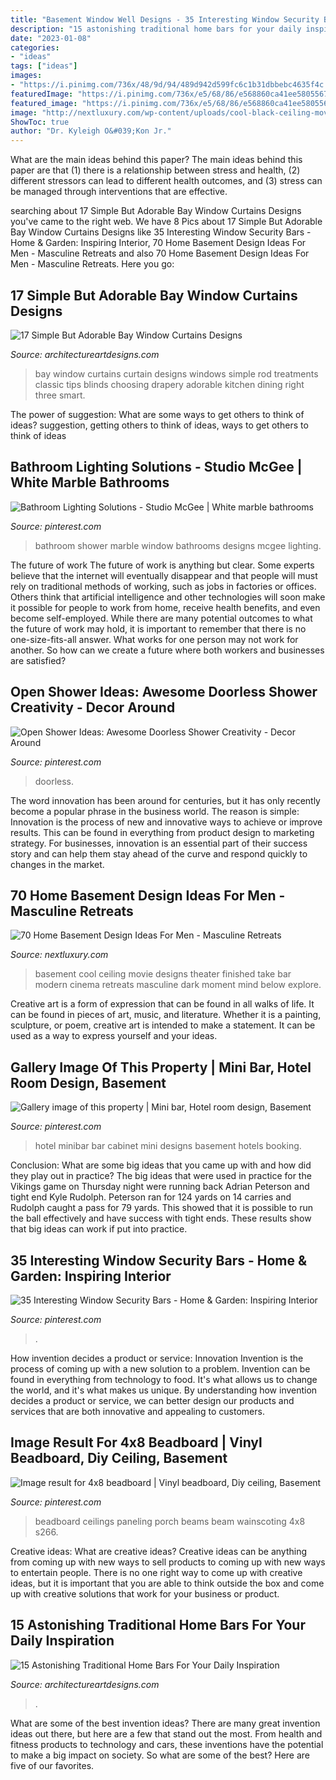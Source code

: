 ```yaml
---
title: "Basement Window Well Designs - 35 Interesting Window Security Bars"
description: "15 astonishing traditional home bars for your daily inspiration"
date: "2023-01-08"
categories:
- "ideas"
tags: ["ideas"]
images:
- "https://i.pinimg.com/736x/48/9d/94/489d942d599fc6c1b31dbbebc4635f4c.jpg"
featuredImage: "https://i.pinimg.com/736x/e5/68/86/e568860ca41ee5805567d3689203b8fb.jpg"
featured_image: "https://i.pinimg.com/736x/e5/68/86/e568860ca41ee5805567d3689203b8fb.jpg"
image: "http://nextluxury.com/wp-content/uploads/cool-black-ceiling-movie-room-in-home-basement.jpg"
ShowToc: true
author: "Dr. Kyleigh O&#039;Kon Jr."
---
```



What are the main ideas behind this paper?
The main ideas behind this paper are that (1) there is a relationship between stress and health, (2) different stressors can lead to different health outcomes, and (3) stress can be managed through interventions that are effective.

	

		
searching about 17 Simple But Adorable Bay Window Curtains Designs you've came to the right web. We have 8 Pics about 17 Simple But Adorable Bay Window Curtains Designs like 35 Interesting Window Security Bars - Home &amp; Garden: Inspiring Interior, 70 Home Basement Design Ideas For Men - Masculine Retreats and also 70 Home Basement Design Ideas For Men - Masculine Retreats. Here you go:
		
    
## 17 Simple But Adorable Bay Window Curtains Designs

<img loading=lazy src="https://www.architectureartdesigns.com/wp-content/uploads/2015/05/1428.jpg" onerror="this.onerror=null;this.src='https://tse4.mm.bing.net/th?id=OIP.1pUa29dDe91zNciSICDLKgHaFt&amp;pid=15.1';" alt="17 Simple But Adorable Bay Window Curtains Designs">

_Source: architectureartdesigns.com_

>bay window curtains curtain designs windows simple rod treatments classic tips blinds choosing drapery adorable kitchen dining right three smart. 

	

The power of suggestion: What are some ways to get others to think of ideas?
suggestion, getting others to think of ideas, ways to get others to think of ideas

    
## Bathroom Lighting Solutions - Studio McGee | White Marble Bathrooms

<img loading=lazy src="https://i.pinimg.com/736x/37/41/a2/3741a210bd1339c00b4e67da9402b327.jpg" onerror="this.onerror=null;this.src='https://tse1.mm.bing.net/th?id=OIP.9BERiog1gLECtxLaegX-MAHaLF&amp;pid=15.1';" alt="Bathroom Lighting Solutions - Studio McGee | White marble bathrooms">

_Source: pinterest.com_

>bathroom shower marble window bathrooms designs mcgee lighting. 

	

The future of work
The future of work is anything but clear. Some experts believe that the internet will eventually disappear and that people will must rely on traditional methods of working, such as jobs in factories or offices. Others think that artificial intelligence and other technologies will soon make it possible for people to work from home, receive health benefits, and even become self-employed. While there are many potential outcomes to what the future of work may hold, it is important to remember that there is no one-size-fits-all answer. What works for one person may not work for another. So how can we create a future where both workers and businesses are satisfied?

    
## Open Shower Ideas: Awesome Doorless Shower Creativity - Decor Around

<img loading=lazy src="https://i.pinimg.com/736x/e5/68/86/e568860ca41ee5805567d3689203b8fb.jpg" onerror="this.onerror=null;this.src='https://tse4.mm.bing.net/th?id=OIP.tgB-7ylfr4ajQ7gUA-iitAHaNL&amp;pid=15.1';" alt="Open Shower Ideas: Awesome Doorless Shower Creativity - Decor Around">

_Source: pinterest.com_

>doorless. 

	

The word innovation has been around for centuries, but it has only recently become a popular phrase in the business world. The reason is simple: Innovation is the process of new and innovative ways to achieve or improve results. This can be found in everything from product design to marketing strategy. For businesses, innovation is an essential part of their success story and can help them stay ahead of the curve and respond quickly to changes in the market.

    
## 70 Home Basement Design Ideas For Men - Masculine Retreats

<img loading=lazy src="http://nextluxury.com/wp-content/uploads/cool-black-ceiling-movie-room-in-home-basement.jpg" onerror="this.onerror=null;this.src='https://tse2.mm.bing.net/th?id=OIP.0OHSMNMY4tt6Uu4MijcOdQHaLH&amp;pid=15.1';" alt="70 Home Basement Design Ideas For Men - Masculine Retreats">

_Source: nextluxury.com_

>basement cool ceiling movie designs theater finished take bar modern cinema retreats masculine dark moment mind below explore. 

	

Creative art is a form of expression that can be found in all walks of life. It can be found in pieces of art, music, and literature. Whether it is a painting, sculpture, or poem, creative art is intended to make a statement. It can be used as a way to express yourself and your ideas.

    
## Gallery Image Of This Property | Mini Bar, Hotel Room Design, Basement

<img loading=lazy src="https://i.pinimg.com/736x/48/9d/94/489d942d599fc6c1b31dbbebc4635f4c.jpg" onerror="this.onerror=null;this.src='https://tse3.mm.bing.net/th?id=OIP.DeMJOShCiRdqRSeIFJurrwHaLG&amp;pid=15.1';" alt="Gallery image of this property | Mini bar, Hotel room design, Basement">

_Source: pinterest.com_

>hotel minibar bar cabinet mini designs basement hotels booking. 

	

Conclusion: What are some big ideas that you came up with and how did they play out in practice?
The big ideas that were used in practice for the Vikings game on Thursday night were running back Adrian Peterson and tight end Kyle Rudolph. Peterson ran for 124 yards on 14 carries and Rudolph caught a pass for 79 yards. This showed that it is possible to run the ball effectively and have success with tight ends. These results show that big ideas can work if put into practice.

    
## 35 Interesting Window Security Bars - Home &amp; Garden: Inspiring Interior

<img loading=lazy src="https://i.pinimg.com/736x/1d/b4/80/1db480a1aeef5a1b7c868d7eb89bfdcd.jpg" onerror="this.onerror=null;this.src='https://tse1.mm.bing.net/th?id=OIP.kFrqa6GFuAdt3GyqGWG_cwHaJ3&amp;pid=15.1';" alt="35 Interesting Window Security Bars - Home &amp; Garden: Inspiring Interior">

_Source: pinterest.com_

>. 

	

How invention decides a product or service: Innovation
Invention is the process of coming up with a new solution to a problem. Invention can be found in everything from technology to food. It's what allows us to change the world, and it's what makes us unique. By understanding how invention decides a product or service, we can better design our products and services that are both innovative and appealing to customers.

    
## Image Result For 4x8 Beadboard | Vinyl Beadboard, Diy Ceiling, Basement

<img loading=lazy src="https://i.pinimg.com/736x/7d/ec/b8/7decb84ccfcccdd9ea2112d28358dbc9.jpg" onerror="this.onerror=null;this.src='https://tse4.mm.bing.net/th?id=OIP.NuNYD2TprgeinXT7rdryVwHaFi&amp;pid=15.1';" alt="Image result for 4x8 beadboard | Vinyl beadboard, Diy ceiling, Basement">

_Source: pinterest.com_

>beadboard ceilings paneling porch beams beam wainscoting 4x8 s266. 

	

Creative ideas: What are creative ideas?
Creative ideas can be anything from coming up with new ways to sell products to coming up with new ways to entertain people. There is no one right way to come up with creative ideas, but it is important that you are able to think outside the box and come up with creative solutions that work for your business or product.

    
## 15 Astonishing Traditional Home Bars For Your Daily Inspiration

<img loading=lazy src="https://www.architectureartdesigns.com/wp-content/uploads/2015/07/15-Astonishing-Traditional-Home-Bars-For-Your-Daily-Inspiration-1.jpg" onerror="this.onerror=null;this.src='https://tse1.mm.bing.net/th?id=OIP.sgfwHSLscqAQq5aGdvav-gAAAA&amp;pid=15.1';" alt="15 Astonishing Traditional Home Bars For Your Daily Inspiration">

_Source: architectureartdesigns.com_

>. 

	

What are some of the best invention ideas?
There are many great invention ideas out there, but here are a few that stand out the most. From health and fitness products to technology and cars, these inventions have the potential to make a big impact on society. So what are some of the best? Here are five of our favorites.

